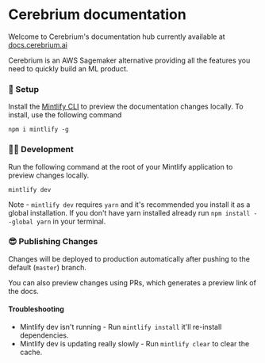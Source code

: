 # Cerebrium documentation

Welcome to Cerebrium's documentation hub currently available at [docs.cerebrium.ai](https://docs.cerebrium.ai)

Cerebrium is an AWS Sagemaker alternative providing all the features you need to quickly build an ML product.

### 🚀 Setup

Install the [Mintlify CLI](https://www.npmjs.com/package/mintlify) to preview the documentation changes locally. To install, use the following command

```
npm i mintlify -g
```

### 👩‍💻 Development

Run the following command at the root of your Mintlify application to preview changes locally.

```
mintlify dev
```

Note - `mintlify dev` requires `yarn` and it's recommended you install it as a global installation. If you don't have yarn installed already run `npm install --global yarn` in your terminal.

### 😎 Publishing Changes

Changes will be deployed to production automatically after pushing to the default (`master`) branch.

You can also preview changes using PRs, which generates a preview link of the docs.

#### Troubleshooting

- Mintlify dev isn't running - Run `mintlify install` it'll re-install dependencies.
- Mintlify dev is updating really slowly - Run `mintlify clear` to clear the cache.
